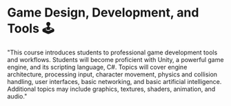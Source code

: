 # Game Design, Development, and Tools 🕹️

"This course introduces students to professional game development tools and workflows. Students will become proficient with Unity, a powerful game engine, and its scripting language, C#. Topics will cover engine architecture, processing input, character movement, physics and collision handling, user interfaces, basic networking, and basic artificial intelligence. Additional topics may include graphics, textures, shaders, animation, and audio."

